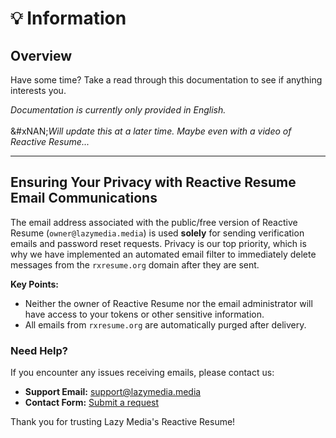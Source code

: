# 💡 Information

## Overview

Have some time? Take a read through this documentation to see if anything interests you.

_Documentation is currently only provided in English._\
\
&#xNAN;_&#x57;ill update this at a later time. Maybe even with a video of Reactive Resume..._

***

## Ensuring Your Privacy with Reactive Resume Email Communications

The email address associated with the public/free version of Reactive Resume (`owner@lazymedia.media`) is used **solely** for sending verification emails and password reset requests. Privacy is our top priority, which is why we have implemented an automated email filter to immediately delete messages from the `rxresume.org` domain after they are sent.

**Key Points:**

* Neither the owner of Reactive Resume nor the email administrator will have access to your tokens or other sensitive information.
* All emails from `rxresume.org` are automatically purged after delivery.

### Need Help?

If you encounter any issues receiving emails, please contact us:

* **Support Email:** [support@lazymedia.media](mailto:support@lazymedia.media)
* **Contact Form:** [Submit a request](https://support.lazymedia.media/contactme)

Thank you for trusting Lazy Media's Reactive Resume!
